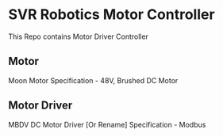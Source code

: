 # SVR Robotics Motor Controller
This Repo contains Motor Driver Controller

## Motor
Moon Motor
Specification - 48V, Brushed DC Motor

## Motor Driver
MBDV DC Motor Driver [Or Rename]
Specification - Modbus